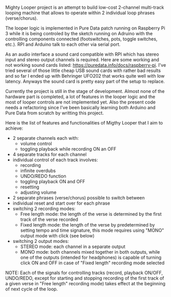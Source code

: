 Mighty Looper project is an attempt to build low-cost 2-channel multi-track looping machine that allows to operate
within 2 individual loop phrases (verse/chorus). 

The looper logic is implemented in Pure Data patch running on Raspberry Pi 3 while it is being controled by the sketch
running on Adruino with the controlling components connected (footswitches, pots, toggle switches, etc.). RPI and
Arduino talk to each other via serial port.

As an audio interface a sound card compatible with RPI which has stereo input and stereo output channels is required.
Here are some working and not working sound cards listed: https://puredata.info/docs/raspberry-pi. I've tried several of
those little cheap USB sound cards with rather bad results and so far I ended up with Behringer UFO202 that works quite
well with low latency. Anyways the sound card is pretty easy part of the setup to replace. 

Currently the project is still in the stage of development. Almost none of the hardware part is completed, a lot of
features in the looper logic and the most of looper controls are not implemented yet. Also the present code needs a
refactoring since I've been basically learning both Arduino and Pure Data from scratch by writting this project.

Here is the list of features and functionalities of Migthy Looper that I aim to achieve:

- 2 separate channels each with: 
	- volume control 
	- toggling playback while recording ON an OFF
- 4 separate tracks for each channel
- individual control of each track involves:  
	- recording
	- infinite overdubs
	- UNDO/REDO function
	- toggling playback ON and OFF
	- resetting
	- adjusting volume
- 2 separate phrases (verse/chorus) possible to switch between
- individual reset and start over for each phrase
- switching 2 recording modes:
	- Free length mode:	the length of the verse is determined 
											by the first track of the verse recorded
	- Fixed length mode: 	the length of the verse by predetermined
												by setting tempo and time signature, this
												mode requires using "MONO" output mode with
												click (see below)                              
- switching 2 output modes:
	- STEREO mode: 	each channel in a separate output
	- MONO mode: 	both channels mixed together in both outputs, 
								while one of the outputs (intended for headphones) 
								is capable of turning click ON and OFF in case 
								of "Fixed length" recording mode selected
   
NOTE: Each of the signals for controlling tracks (record, playback ON/OFF, 
			UNDO/REDO, except for starting and stopping recording of the first 
			track of a given verse in "Free length" recording mode) takes effect at the 
			beginning of next cycle of the loop. 

